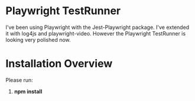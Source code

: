 # Playwright TestRunner

I've been using Playwright with the Jest-Playwright package. 
I've extended it with log4js and playwright-video.
However the Playwright TestRunner is looking very polished now. 

# Installation Overview

Please run:
1. **npm install**